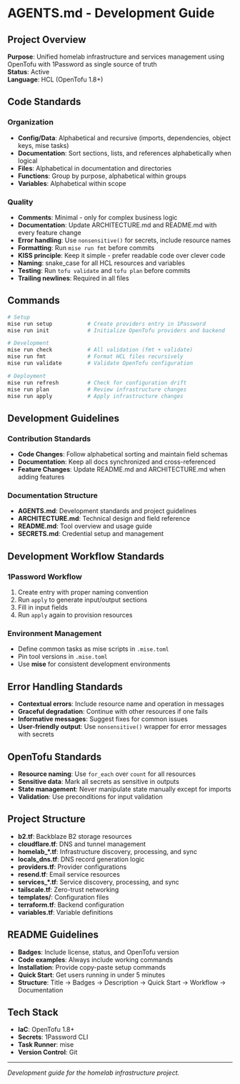 # AGENTS.md - Development Guide

## Project Overview

**Purpose**: Unified homelab infrastructure and services management using OpenTofu with 1Password as single source of truth  
**Status**: Active  
**Language**: HCL (OpenTofu 1.8+)

## Code Standards

### Organization
- **Config/Data**: Alphabetical and recursive (imports, dependencies, object keys, mise tasks)
- **Documentation**: Sort sections, lists, and references alphabetically when logical
- **Files**: Alphabetical in documentation and directories
- **Functions**: Group by purpose, alphabetical within groups
- **Variables**: Alphabetical within scope

### Quality
- **Comments**: Minimal - only for complex business logic
- **Documentation**: Update ARCHITECTURE.md and README.md with every feature change
- **Error handling**: Use `nonsensitive()` for secrets, include resource names
- **Formatting**: Run `mise run fmt` before commits
- **KISS principle**: Keep it simple - prefer readable code over clever code
- **Naming**: snake_case for all HCL resources and variables
- **Testing**: Run `tofu validate` and `tofu plan` before commits
- **Trailing newlines**: Required in all files

## Commands

```bash
# Setup
mise run setup           # Create providers entry in 1Password
mise run init            # Initialize OpenTofu providers and backend

# Development
mise run check           # All validation (fmt + validate)
mise run fmt             # Format HCL files recursively
mise run validate        # Validate OpenTofu configuration

# Deployment
mise run refresh         # Check for configuration drift
mise run plan            # Review infrastructure changes
mise run apply           # Apply infrastructure changes
```

## Development Guidelines

### Contribution Standards
- **Code Changes**: Follow alphabetical sorting and maintain field schemas
- **Documentation**: Keep all docs synchronized and cross-referenced
- **Feature Changes**: Update README.md and ARCHITECTURE.md when adding features

### Documentation Structure
- **AGENTS.md**: Development standards and project guidelines
- **ARCHITECTURE.md**: Technical design and field reference
- **README.md**: Tool overview and usage guide
- **SECRETS.md**: Credential setup and management

## Development Workflow Standards

### 1Password Workflow
1. Create entry with proper naming convention
2. Run `apply` to generate input/output sections
3. Fill in input fields
4. Run `apply` again to provision resources

### Environment Management
- Define common tasks as mise scripts in `.mise.toml`
- Pin tool versions in `.mise.toml`
- Use **mise** for consistent development environments

## Error Handling Standards

- **Contextual errors**: Include resource name and operation in messages
- **Graceful degradation**: Continue with other resources if one fails
- **Informative messages**: Suggest fixes for common issues
- **User-friendly output**: Use `nonsensitive()` wrapper for error messages with secrets

## OpenTofu Standards

- **Resource naming**: Use `for_each` over `count` for all resources
- **Sensitive data**: Mark all secrets as sensitive in outputs
- **State management**: Never manipulate state manually except for imports
- **Validation**: Use preconditions for input validation

## Project Structure

- **b2.tf**: Backblaze B2 storage resources
- **cloudflare.tf**: DNS and tunnel management
- **homelab_*.tf**: Infrastructure discovery, processing, and sync
- **locals_dns.tf**: DNS record generation logic
- **providers.tf**: Provider configurations
- **resend.tf**: Email service resources
- **services_*.tf**: Service discovery, processing, and sync
- **tailscale.tf**: Zero-trust networking
- **templates/**: Configuration files
- **terraform.tf**: Backend configuration
- **variables.tf**: Variable definitions

## README Guidelines

- **Badges**: Include license, status, and OpenTofu version
- **Code examples**: Always include working commands
- **Installation**: Provide copy-paste setup commands
- **Quick Start**: Get users running in under 5 minutes
- **Structure**: Title → Badges → Description → Quick Start → Workflow → Documentation

## Tech Stack

- **IaC**: OpenTofu 1.8+
- **Secrets**: 1Password CLI
- **Task Runner**: mise
- **Version Control**: Git

---

*Development guide for the homelab infrastructure project.*

